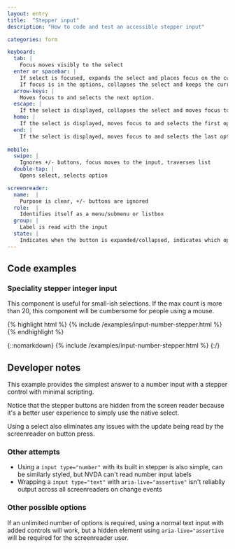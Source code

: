 ```yaml
---
layout: entry
title:  "Stepper input"
description: "How to code and test an accessible stepper input"

categories: form

keyboard:
  tab: |
    Focus moves visibly to the select
  enter or spacebar: |
    If select is focused, expands the select and places focus on the currently selected option in the list. 
    If focus is in the options, collapses the select and keeps the currently selected option.
  arrow-keys: |
    Moves focus to and selects the next option. 
  escape: |
    If the select is displayed, collapses the select and moves focus to the button.
  home: |
    If the select is displayed, moves focus to and selects the first option.
  end: |
    If the select is displayed, moves focus to and selects the last option.e.
     
mobile:
  swipe: |
    Ignores +/- buttons, focus moves to the input, traverses list
  double-tap: |
    Opens select, selects option

screenreader:
  name:  |
    Purpose is clear, +/- buttons are ignored
  role:  |
    Identifies itself as a menu/submenu or listbox
  group: |
    Label is read with the input
  state: |
    Indicates when the button is expanded/collapsed, indicates which option is selected    
---
```


## Code examples

### Speciality stepper integer input

This component is useful for small-ish selections. If the max count is more than 20, this component will be cumbersome for people using a mouse.


{% highlight html %}
{% include /examples/input-number-stepper.html %}
{% endhighlight %}

{::nomarkdown}
<example>
{% include /examples/input-number-stepper.html %}
</example>
{:/}

## Developer notes

This example provides the simplest answer to a number input with a stepper control with minimal scripting.

Notice that the stepper buttons are hidden from the screen reader because it's a better user experience to simply use the native select.

Using a select also eliminates any issues with the update being read by the screenreader on button press.

### Other attempts

- Using a `input type="number"` with its built in stepper is also simple, can be similarly styled, but NVDA can't read number input labels
- Wrapping a `input type="text"` with `aria-live="assertive"` isn't reliablly output across all screenreaders on change events

### Other possible options

If an unlimited number of options is required, using a normal text input with added controls will work, but a hidden element using `aria-live="assertive` will be required for the screenreader user.